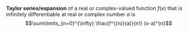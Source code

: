 **Taylor series/expansion** of a real or complex-valued function $f(x)$ that is infinitely differentiable at real or complex number $a$ is $$\sum\limits_{n=0}^{\infty} \frac{f^{(n)}(a)}{n!} (x-a)^{n}$$